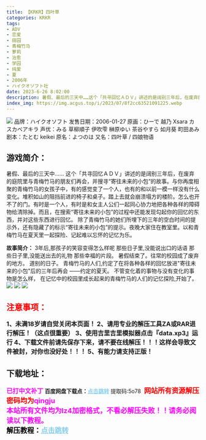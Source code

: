 ```yaml
---
title: 【KRKR】四叶草
categories: KRKR
tags:
- ADV
- 恋爱
- 田园
- 青梅竹马
- 萝莉
- 治愈
- 学园
- 纯爱
- 夏
- 2006年
- ハイクオソフト社
date: 2023-6-26 8:02:00
description: 暑假、最后的三天中……这个「共寻回忆ＡＤＶ」讲述的是阔别三年后，在废弃的庭院里与青梅竹马的朋友们再会，并搜寻“寄往未来的小包”的故事。与你再度相聚的青梅竹马的女孩子中，有的感觉变了一个人，也有的和以前一模一样没有什么变化。堆积如山的阻挡前进的椅子和桌子。踏上去就会崩溃塌方的楼阶。怎么也开不了的门。有时是一个人，有时是和女主人公们一起同心协力地把各种各样的障碍物给清除掉。而且，在搜索“寄往未来的小包”的过程中还能发现勾起你的回忆的东西，并对这些东西进行回忆。
index_img: https://img.acgus.top/i/2023/07/8f2cc63521091225.webp
---
```

![](https://img.acgus.top/i/2023/07/8f2cc63521091225.webp)
品牌：ハイクオソフト
发售日期：2006-01-27
原画：ひーで 越乃 Xsara カスカベアキラ
声优：みる 草柳順子 伊吹雫 榊原ゆい 茶谷やすら 如月葵 町田あみ
剧本：たとむ keikei
原名：よつのは
又名：四叶草 / 四娘物语

## 游戏简介：
暑假、最后的三天中……
这个「共寻回忆ＡＤＶ」讲述的是阔别三年后，在废弃的庭院里与青梅竹马的朋友们再会，并搜寻“寄往未来的小包”的故事。与你再度相聚的青梅竹马的女孩子中，有的感觉变了一个人，也有的和以前一模一样没有什么变化。堆积如山的阻挡前进的椅子和桌子。踏上去就会崩溃塌方的楼阶。怎么也开不了的门。有时是一个人，有时是和女主人公们一起同心协力地把各种各样的障碍物给清除掉。而且，在搜索“寄往未来的小包”的过程中还能发现勾起你的回忆的东西，并对这些东西进行回忆。
除了青梅竹马的她们所埋下的三年的空白时间的提示外，还有隐藏了的标示“寄往未来的小包”的提示。夜晚大家住在教室里。以和青梅竹马在夏天里一起探险、记起难以忘怀的记忆为乐。

**故事简介：**
3年后,那孩子的笑容变得怎么样呢
那些日子里,没能说出口的话语
那些日子里,没能送出去的礼物
那些幸福的片段。
暑假结束了。往常的校园成了废弃的地方。
道别的日子。
青梅竹马的人们,约定了在将各种各样的回忆放进"寄往未来的小包"后的三年后再会
――约定的夏天。
不管变化着的事物与没有变化的事物是怎么样，
在记忆中的校园里成长起来的青梅竹马的人们的记忆探险,开始了。
![](https://img.acgus.top/i/2023/07/f822bde5df091231.webp)
![](https://img.acgus.top/i/2023/07/d2c14e5dd5091229.webp)
![](https://img.acgus.top/i/2023/07/f9039c6cc3091227.webp)




## <font color=#FF0000 >注意事项：</font>
<font size=3><b>1、未满18岁请自觉关闭本页面！
2、请用专业的解压工具ZA或RAR进行解压！（这点很重要）
3、使用吉里吉里模拟器点击『data.xp3』运行
4、下载文件前请先保存下来，请不要在线解压！！！这样会导致文件被封，对你也没好处！！！
5、有能力请支持正版！</b></font>

## 下载地址：
<font color=#FF00FF size=3><b>已打中文补丁</b></font>
<b>百度网盘下载点：</b><a href="https://pan.baidu.com/s/1fw03d330cXZsYqNwctxIYQ?pwd=5o78" style="color: #87CEEB;"><b>点击跳转</b></a> 提取码:5o78
<a style="padding: 0" href="https://post.qingju.org/AD/"><img style="max-width:100%" src="https://img.acgus.top/i/2024/07/478f689b8021d8d499ab43d21acf137a.gif" alt=""></a>
<b><font color=#FF0000 size=4>网站所有资源解压密码均为</b></font><b><font color=#FF00FF size=4>qingju</font><font color=#FF0000 ></font></b><br><b><font color=#FF00FF size=4>本站所有文件均为lz4加密格式，不看必解压失败！！请务必阅读以下教程。</b></font><br><b><font color=#000 size=4>解压教程：</b><a href="https://post.qingju.org/tutorial/000/" style="color: #87CEEB;"><b>点击跳转</b></a>
